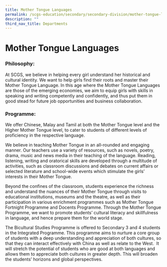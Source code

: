 ```yaml
---
title: Mother Tongue Languages
permalink: /scgs-education/secondary/secondary-division/mother-tongue-language/
description: ""
third_nav_title: Departments
---
```

# **Mother Tongue Languages**

### Philosophy:

At SCGS, we believe in helping every girl understand her historical and cultural identity. We want to help girls find their roots and master their Mother Tongue Language. In this age where the Mother Tongue Languages are those of the emerging economies, we aim to equip girls with skills in speaking and writing competently and confidently, and thus put them in good stead for future job opportunities and business collaboration.

### Programme:

We offer Chinese, Malay and Tamil at both the Mother Tongue level and the Higher Mother Tongue level, to cater to students of different levels of proficiency in the respective language.

We believe in teaching Mother Tongue in an all-rounded and engaging manner. Our teachers use a variety of resources, such as novels, poetry, drama, music and news media in their teaching of the language. Reading, listening, writing and oratorical skills are developed through a multitude of activities, such as classroom discussions and debates on current affairs or selected literature and school-wide events which stimulate the girls’ interests in their Mother Tongue.

Beyond the confines of the classroom, students experience the richness and understand the nuances of their Mother Tongue through visits to educational institutions, museums and the theatre, as well as their participation in various enrichment programmes such as Mother Tongue Fortnight Programme and Docents Programme. Through the Mother Tongue Programme, we want to promote students’ cultural literacy and skillfulness in language, and hence prepare them for the world stage.

The Bicultural Studies Programme is offered to Secondary 3 and 4 students in the Integrated Programme. This programme aims to nurture a core group of students with a deep understanding and appreciation of both cultures, so that they can interact effectively with China as well as relate to the West.  It will stretch the potential of students who are good at both languages and allows them to appreciate both cultures in greater depth. This will broaden the students’ horizons and global perspectives.